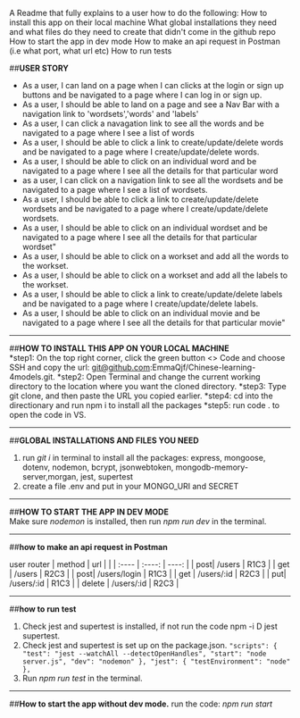 A Readme that fully explains to a user how to do the following:
How to install this app on their local machine
What global installations they need and what files do they need to create that didn't come in the github repo
How to start the app in dev mode
How to make an api request in Postman (i.e what port, what url etc)
How to run tests



##**USER STORY**

+ As a user, I can land on a page when I can clicks at the login or sign up buttons and be navigated to a page where I can log in or sign up.
+ As a user, I should be able to land on a page and see a Nav Bar with a navigation link to 'wordsets','words' and 'labels'
+ As a user, I can click a navagation link to see all the words and be navigated to a page where I see a list of words
+ As a user, I should be able to click a link to create/update/delete words and be navigated to a page where I create/update/delete words.
+ As a user, I should be able to click on an individual word and be navigated to a page where I see all the details for that particular word
+ as a user, I can click on a navigation link to see all the wordsets and be navigated to a page where I see a list of wordsets.
+ As a user, I should be able to click a link to create/update/delete wordsets and be navigated to a page where I create/update/delete wordsets.
+ As a user, I should be able to click on an individual wordset and be navigated to a page where I see all the details for that particular wordset"
+ As a user, I should be able to click on a workset and add all the words to the workset.
+ As a user, I should be able to click on a workset and add all the labels to the workset.
+ As a user, I should be able to click a link to create/update/delete labels and be navigated to a page where I create/update/delete labels.
+ As a user, I should be able to click on an individual movie and be navigated to a page where I see all the details for that particular movie"

_______
##**HOW TO INSTALL THIS APP ON YOUR LOCAL MACHINE**  
*step1: On the top right corner, click the green button <> Code and choose SSH and copy the url: git@github.com:EmmaQjf/Chinese-learning-4models.git.
*step2: Open Terminal and change the current working directory to the location where you want the cloned directory.
*step3: Type git clone, and then paste the URL you copied earlier.
*step4: cd into the directionary and run npm i to install all the packages
*step5: run code . to open the code in VS.

_______
##**GLOBAL INSTALLATIONS AND FILES YOU NEED**    
1. run *git i* in terminal to install all the packages: express, mongoose, dotenv, nodemon, bcrypt, jsonwebtoken, mongodb-memory-server,morgan, jest, supertest
2. create a file .env and put in your MONGO_URI and SECRET

_______
##**HOW TO START THE APP IN DEV MODE**   
Make sure *nodemon* is installed, then run *npm run dev* in the terminal.

_______
##**how to make an api request in Postman**

user router
| method | url | |
| :---- | :----: | ----: |
| post| /users | R1C3 |
| get | /users | R2C3 |
| post| /users/login | R1C3 |
| get | /users/:id | R2C3 |
| put| /users/:id | R1C3 |
| delete | /users/:id | R2C3 |



_______
##**how to run test**
1. Check jest and supertest is installed, if not run the code npm -i D jest supertest.
2. Check jest and supertest is set up on the package.json.
 `"scripts": {
    "test": "jest --watchAll --detectOpenHandles",
    "start": "node server.js",
    "dev": "nodemon"
  },
  "jest": {
    "testEnvironment": "node"
  },`
3. Run *npm run test* in the terminal.

_______
##**How to start the app without dev mode.**
run the code: *npm run start*














